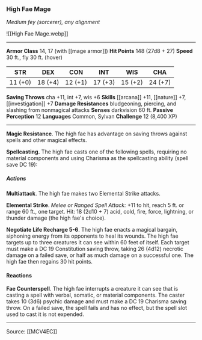 ### High Fae Mage
_Medium fey (sorcerer), any alignment_

![[High Fae Mage.webp]]




---

**Armor Class** 14, 17 (with [[mage armor]])
**Hit Points** 148 (27d8 + 27)
**Speed** 30 ft., fly 30 ft. (hover)

| STR     | DEX     | CON     | INT     | WIS     | CHA     |
|---------|---------|---------|---------|---------|---------|
| 11 (+0) | 18 (+4) | 12 (+1) | 17 (+3) | 15 (+2) | 24 (+7) |

**Saving Throws** cha +11, int +7, wis +6
**Skills** [[arcana]] +11, [[nature]] +7, [[investigation]] +7
**Damage Resistances** bludgeoning, piercing, and slashing from nonmagical attacks
**Senses** darkvision 60 ft.
**Passive Perception** 12
**Languages** Common, Sylvan
**Challenge** 12 (8,400 XP)

---

**Magic Resistance**. The high fae has advantage on saving throws against spells and other magical effects.

**Spellcasting.** The high fae casts one of the following spells, requiring no material components and using Charisma as the spellcasting ability (spell save DC 19):

##### Actions
**Multiattack**. The high fae makes two Elemental Strike attacks.

**Elemental Strike**. _Melee or Ranged Spell Attack:_ +11 to hit, reach 5 ft. or range 60 ft., one target. Hit: 18 (2d10 + 7) acid, cold, fire, force, lightning, or thunder damage (the high fae's choice).

**Negotiate Life Recharge 5-6**. The high fae enacts a magical bargain, siphoning energy from its opponents to heal its wounds. The high fae targets up to three creatures it can see within 60 feet of itself. Each target must make a DC 19 Constitution saving throw, taking 26 (4d12) necrotic damage on a failed save, or half as much damage on a successful one. The high fae then regains 30 hit points.

#### Reactions
**Fae Counterspell**. The high fae interrupts a creature it can see that is casting a spell with verbal, somatic, or material components. The caster takes 10 (3d6) psychic damage and must make a DC 19 Charisma saving throw. On a failed save, the spell fails and has no effect, but the spell slot used to cast it is not expended.


---

Source: [[MCV4EC]]